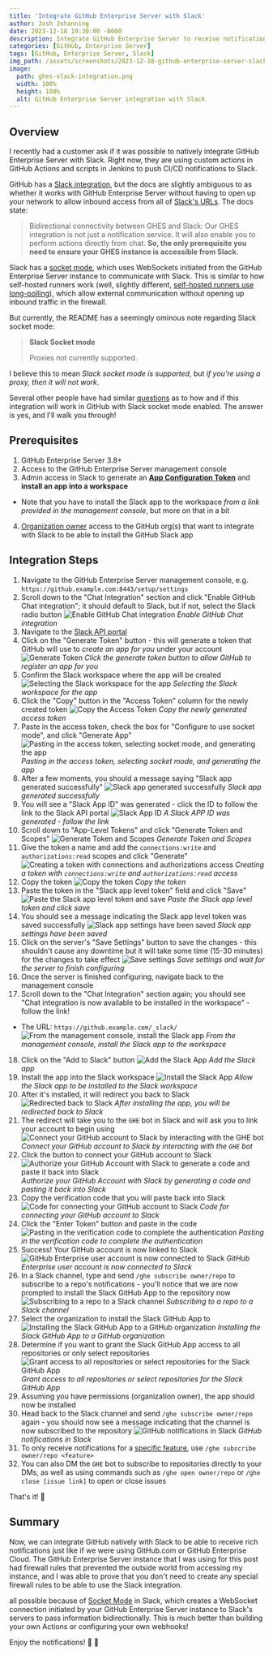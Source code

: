 ```yaml
---
title: 'Integrate GitHub Enterprise Server with Slack'
author: Josh Johanning
date: 2023-12-18 19:30:00 -0600
description: Integrate GitHub Enterprise Server to receive notifications in Slack without opening up the firewall
categories: [GitHub, Enterprise Server]
tags: [GitHub, Enterprise Server, Slack]
img_path: /assets/screenshots/2023-12-18-github-enterprise-server-slack
image:
  path: ghes-slack-integration.png
  width: 100%
  height: 100%
  alt: GitHub Enterprise Server integration with Slack
---
```


## Overview

I recently had a customer ask if it was possible to natively integrate GitHub Enterprise Server with Slack. Right now, they are using custom actions in GitHub Actions and scripts in Jenkins to push CI/CD notifications to Slack.

GitHub has a [Slack integration](https://github.com/integrations/slack), but the docs are slightly ambiguous to as whether it works with GitHub Enterprise Server without having to open up your network to allow inbound access from all of [Slack's URLs](https://github.slack.com/help/urls). The docs state:

> Bidirectional connectivity between GHES and Slack: Our GHES integration is not just a notification service. It will also enable you to perform actions directly from chat. **So, the only prerequisite you need to ensure your GHES instance is accessible from Slack.**

Slack has a [socket mode](https://api.slack.com/apis/connections/socket), which uses WebSockets initiated from the GitHub Enterprise Server instance to communicate with Slack. This is similar to how self-hosted runners work (well, slightly different, [self-hosted runners use long-polling](https://docs.github.com/en/actions/hosting-your-own-runners/managing-self-hosted-runners/about-self-hosted-runners#communication-between-self-hosted-runners-and-github)), which allow external communication without opening up inbound traffic in the firewall. 

But currently, the README has a seemingly ominous note regarding Slack socket mode:

> **Slack Socket mode**
>
> Proxies not currently supported.

I believe this to mean *Slack socket mode is supported*, but *if you're using a proxy, then it will not work*. 

Several other people have had similar [questions](https://github.com/integrations/slack/issues/1702) as to how and if this integration will work in GitHub with Slack socket mode enabled. The answer is yes, and I'll walk you through!


## Prerequisites

1. GitHub Enterprise Server 3.8+
2. Access to the GitHub Enterprise Server management console
3. Admin access in Slack to generate an **[App Configuration Token](https://api.slack.com/apps)** and **install an app into a workspace**
  - Note that you have to install the Slack app to the workspace *from a link provided in the management console*, but more on that in a bit
4. [Organization owner](https://docs.github.com/en/organizations/managing-peoples-access-to-your-organization-with-roles/roles-in-an-organization#organization-owners) access to the GitHub org(s) that want to integrate with Slack to be able to install the GitHub Slack app

## Integration Steps

1. Navigate to the GitHub Enterprise Server management console, e.g. `https://github.example.com:8443/setup/settings`
2. Scroll down to the "Chat Integration" section and click "Enable GitHub Chat integration"; it should default to Slack, but if not, select the Slack radio button
  ![Enable GitHub Chat integration](ghes-slack-integration-step-02.png)
  _Enable GitHub Chat integration_
3. Navigate to the [Slack API portal](https://api.slack.com/apps)
4. Click on the "Generate Token" button - this will generate a token that GitHub will use to *create an app for you* under your account
  ![Generate Token](ghes-slack-integration-step-04.png)
  _Click the generate token button to allow GitHub to register an app for you_
5. Confirm the Slack workspace where the app will be created
  ![Selecting the Slack workspace for the app](ghes-slack-integration-step-05.png)
  _Selecting the Slack workspace for the app_
6. Click the "Copy" button in the "Access Token" column for the newly created token
  ![Copy the Access Token](ghes-slack-integration-step-06.png)
  _Copy the newly generated access token_
7. Paste in the access token, check the box for "Configure to use socket mode", and click "Generate App"
  ![Pasting in the access token, selecting socket mode, and generating the app](ghes-slack-integration-step-07.png)
  _Pasting in the access token, selecting socket mode, and generating the app_
8. After a few moments, you should a message saying "Slack app generated successfully"
  ![Slack app generated successfully](ghes-slack-integration-step-08.png)
  _Slack app generated successfully_
9. You will see a "Slack App ID" was generated - click the ID to follow the link to the Slack API portal
  ![Slack App ID](ghes-slack-integration-step-09.png)
  _A Slack APP ID was generated - follow the link_
10. Scroll down to "App-Level Tokens" and click "Generate Token and Scopes"
  ![Generate Token and Scopes](ghes-slack-integration-step-10.png)
  _Generate Token and Scopes_
11. Give the token a name and add the `connections:write` and `authorizations:read` scopes and click "Generate"
  ![Creating a token with connections and authorizations access](ghes-slack-integration-step-11-1.png)
  _Creating a token with `connections:write` and `authorizations:read` access_
12. Copy the token
  ![Copy the token](ghes-slack-integration-step-12-1.png)
  _Copy the token_
13. Paste the token in the "Slack app level token" field and click "Save"
  ![Paste the Slack app level token and save](ghes-slack-integration-step-13.png)
  _Paste the Slack app level token and click save_
14. You should see a message indicating the Slack app level token was saved successfully
  ![Slack app settings have been saved](ghes-slack-integration-step-14.png)
  _Slack app settings have been saved_
15. Click on the server's "Save Settings" button to save the changes - this shouldn't cause any downtime but it will take some time (15-30 minutes) for the changes to take effect
  ![Save settings](ghes-slack-integration-step-15.png)
  _Save settings and wait for the server to finish configuring_
16. Once the server is finished configuring, navigate back to the management console
17. Scroll down to the "Chat Integration" section again; you should see "Chat integration is now available to be installed in the workspace" - follow the link!
  - The URL: `https://github.example.com/_slack/`
  ![From the management console, install the Slack app](ghes-slack-integration-step-17.png)
  _From the management console, install the Slack app to the workspace_
18. Click on the "Add to Slack" button
  ![Add the Slack App](ghes-slack-integration-step-18.png)
  _Add the Slack app_
19. Install the app into the Slack workspace
  ![Install the Slack App](ghes-slack-integration-step-19.png)
  _Allow the Slack app to be installed to the Slack workspace_
20. After it's installed, it will redirect you back to Slack
  ![Redirected back to Slack](ghes-slack-integration-step-20.png)
  _After installing the app, you will be redirected back to Slack_
21. The redirect will take you to the `GHE` bot in Slack and will ask you to link your account to begin using
  ![Connect your GitHub account to Slack by interacting with the `GHE` bot](ghes-slack-integration-step-21.png)
  _Connect your GitHub account to Slack by interacting with the `GHE` bot_
22. Click the button to connect your GitHub account to Slack 
  ![Authorize your GitHub Account with Slack to generate a code and paste it back into Slack](ghes-slack-integration-step-22.png)
  _Authorize your GitHub Account with Slack by generating a code and pasting it back into Slack_
23. Copy the verification code that you will paste back into Slack
  ![Code for connecting your GitHub account to Slack](ghes-slack-integration-step-23.png)
  _Code for connecting your GitHub account to Slack_
24. Click the "Enter Token" button and paste in the code
  ![Pasting in the verification code to complete the authentication](ghes-slack-integration-step-24.png)
  _Pasting in the verification code to complete the authentication_
25. Success! Your GitHub account is now linked to Slack
  ![GitHub Enterprise user account is now connected to Slack](ghes-slack-integration-step-25.png)
  _GitHub Enterprise user account is now connected to Slack_
26. In a Slack channel, type and send `/ghe subscribe owner/repo` to subscribe to a repo's notifications - you'll notice that we are now prompted to install the Slack GitHub App to the repository now
  ![Subscribing to a repo to a Slack channel](ghes-slack-integration-step-26.png)
  _Subscribing to a repo to a Slack channel_
27. Select the organization to install the Slack GitHub App to
  ![Installing the Slack GitHub App to a GitHub organization](ghes-slack-integration-step-27.png)
  _Installing the Slack GitHub App to a GitHub organization_
28. Determine if you want to grant the Slack GitHub App access to all repositories or only select repositories
  ![Grant access to all repositories or select repositories for the Slack GitHub App](ghes-slack-integration-step-28.png)
  _Grant access to all repositories or select repositories for the Slack GitHub App_
29. Assuming you have permissions (organization owner), the app should now be installed
30. Head back to the Slack channel and send `/ghe subscribe owner/repo` again - you should now see a message indicating that the channel is now subscribed to the repository
  ![GitHub notifications in Slack](ghes-slack-integration-step-30.png)
  _GitHub notifications in Slack_
31. To only receive notifications for a [specific feature](https://github.com/integrations/slack/?tab=readme-ov-file#customize-your-notifications), use `/ghe subscribe owner/repo <feature>`
32. You can also DM the `GHE` bot to subscribe to repositories directly to your DMs, as well as using commands such as `/ghe open owner/repo` or `/ghe close [issue link]` to open or close issues

That's it! 🎉

## Summary

Now, we can integrate GitHub natively with Slack to be able to receive rich notifications just like if we were using GitHub.com or GitHub Enterprise Cloud. The GitHub Enterprise Server instance that I was using for this post had firewall rules that prevented the outside world from accessing my instance, and I was able to prove that you don't need to create any special firewall rules to be able to use the Slack integration. 

all possible because of [Socket Mode](https://api.slack.com/apis/connections/socket) in Slack, which creates a WebSocket connection initiated by your GitHub Enterprise Server instance to Slack's servers to pass information bidirectionally. This is much better than building your own Actions or configuring your own webhooks!

Enjoy the notifications! 📣 💬
